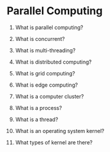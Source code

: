 # Parallel Computing

1. What is parallel computing?

1. What is concurrent?

1. What is multi-threading?

1. What is distributed computing?

1. What is grid computing?

1. What is edge computing?

1. What is a computer cluster?

1. What is a process?

1. What is a thread?

1. What is an operating system kernel?

1. What types of kernel are there?